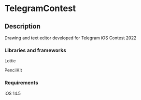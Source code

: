 # TelegramContest
## Description
Drawing and text editor developed for Telegram iOS Contest 2022
### Libraries and frameworks
Lottie

PencilKit

### Requirements
iOS 14.5
